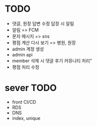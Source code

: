 # TODO
- 댓글, 원장 답변 수정 답장 시 알림
- 알림 => FCM
- 문자 메시지 => sns
- 평점 계산 다시 보기 => 병원, 원장
- admin 계정 생성
- admin api
- member 삭제 시 댓글 후기 커뮤니티 처리"
- 평점 처리 수정

# sever TODO
- front CI/CD
- RDS
- DNS
- index, unique
